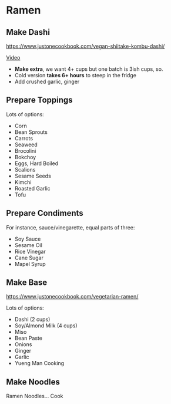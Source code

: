 # Ramen

## Make Dashi

https://www.justonecookbook.com/vegan-shiitake-kombu-dashi/

[Video](https://www.youtube.com/watch?v=dnp9baEtdFk)

- **Make extra**, we want 4+ cups but one batch is 3ish cups, so.
- Cold version **takes 6+ hours** to steep in the fridge
- Add crushed garlic, ginger

## Prepare Toppings

Lots of options:

- Corn
- Bean Sprouts
- Carrots
- Seaweed
- Brocolini
- Bokchoy
- Eggs, Hard Boiled
- Scalions
- Sesame Seeds
- Kimchi
- Roasted Garlic
- Tofu

## Prepare Condiments

For instance, sauce/vinegarette, equal parts of three:

- Soy Sauce
- Sesame Oil
- Rice Vinegar
- Cane Sugar
- Mapel Syrup

## Make Base

https://www.justonecookbook.com/vegetarian-ramen/

Lots of options:

- Dashi (2 cups)
- Soy/Almond Milk (4 cups)
- Miso
- Bean Paste
- Onions
- Ginger
- Garlic
- Yueng Man Cooking

## Make Noodles

Ramen Noodles... Cook


